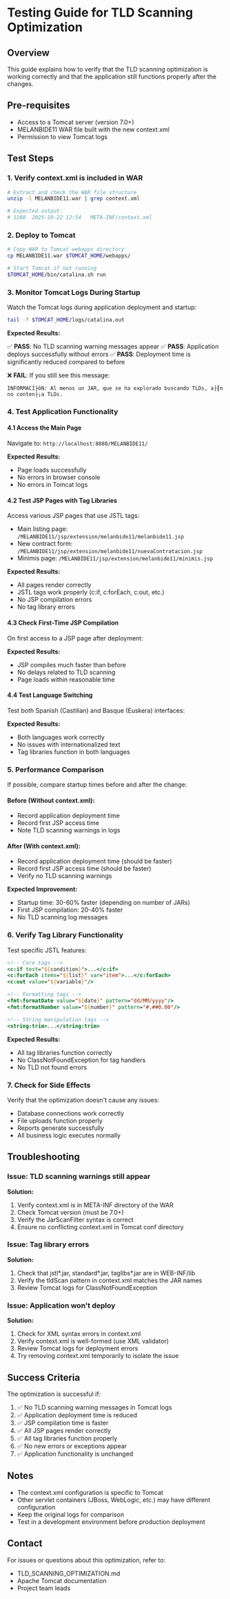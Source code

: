 # Testing Guide for TLD Scanning Optimization

## Overview

This guide explains how to verify that the TLD scanning optimization is working correctly and that the application still functions properly after the changes.

## Pre-requisites

- Access to a Tomcat server (version 7.0+)
- MELANBIDE11 WAR file built with the new context.xml
- Permission to view Tomcat logs

## Test Steps

### 1. Verify context.xml is included in WAR

```bash
# Extract and check the WAR file structure
unzip -l MELANBIDE11.war | grep context.xml

# Expected output:
# 1260  2025-10-22 12:54   META-INF/context.xml
```

### 2. Deploy to Tomcat

```bash
# Copy WAR to Tomcat webapps directory
cp MELANBIDE11.war $TOMCAT_HOME/webapps/

# Start Tomcat if not running
$TOMCAT_HOME/bin/catalina.sh run
```

### 3. Monitor Tomcat Logs During Startup

Watch the Tomcat logs during application deployment and startup:

```bash
tail -f $TOMCAT_HOME/logs/catalina.out
```

**Expected Results:**

✅ **PASS**: No TLD scanning warning messages appear
✅ **PASS**: Application deploys successfully without errors
✅ **PASS**: Deployment time is significantly reduced compared to before

❌ **FAIL**: If you still see this message:
```
INFORMACI├ôN: Al menos un JAR, que se ha explorado buscando TLDs, a├║n no conten├¡a TLDs.
```

### 4. Test Application Functionality

#### 4.1 Access the Main Page

Navigate to: `http://localhost:8080/MELANBIDE11/`

**Expected Results:**
- Page loads successfully
- No errors in browser console
- No errors in Tomcat logs

#### 4.2 Test JSP Pages with Tag Libraries

Access various JSP pages that use JSTL tags:

- Main listing page: `/MELANBIDE11/jsp/extension/melanbide11/melanbide11.jsp`
- New contract form: `/MELANBIDE11/jsp/extension/melanbide11/nuevaContratacion.jsp`
- Minimis page: `/MELANBIDE11/jsp/extension/melanbide11/minimis.jsp`

**Expected Results:**
- All pages render correctly
- JSTL tags work properly (c:if, c:forEach, c:out, etc.)
- No JSP compilation errors
- No tag library errors

#### 4.3 Check First-Time JSP Compilation

On first access to a JSP page after deployment:

**Expected Results:**
- JSP compiles much faster than before
- No delays related to TLD scanning
- Page loads within reasonable time

#### 4.4 Test Language Switching

Test both Spanish (Castilian) and Basque (Euskera) interfaces:

**Expected Results:**
- Both languages work correctly
- No issues with internationalized text
- Tag libraries function in both languages

### 5. Performance Comparison

If possible, compare startup times before and after the change:

#### Before (Without context.xml):
- Record application deployment time
- Record first JSP access time
- Note TLD scanning warnings in logs

#### After (With context.xml):
- Record application deployment time (should be faster)
- Record first JSP access time (should be faster)
- Verify no TLD scanning warnings

**Expected Improvement:**
- Startup time: 30-60% faster (depending on number of JARs)
- First JSP compilation: 20-40% faster
- No TLD scanning log messages

### 6. Verify Tag Library Functionality

Test specific JSTL features:

```jsp
<!-- Core tags -->
<c:if test="${condition}">...</c:if>
<c:forEach items="${list}" var="item">...</c:forEach>
<c:out value="${variable}"/>

<!-- Formatting tags -->
<fmt:formatDate value="${date}" pattern="dd/MM/yyyy"/>
<fmt:formatNumber value="${number}" pattern="#,##0.00"/>

<!-- String manipulation tags -->
<string:trim>...</string:trim>
```

**Expected Results:**
- All tag libraries function correctly
- No ClassNotFoundException for tag handlers
- No TLD not found errors

### 7. Check for Side Effects

Verify that the optimization doesn't cause any issues:

- Database connections work correctly
- File uploads function properly
- Reports generate successfully
- All business logic executes normally

## Troubleshooting

### Issue: TLD scanning warnings still appear

**Solution:**
1. Verify context.xml is in META-INF directory of the WAR
2. Check Tomcat version (must be 7.0+)
3. Verify the JarScanFilter syntax is correct
4. Ensure no conflicting context.xml in Tomcat conf directory

### Issue: Tag library errors

**Solution:**
1. Check that jstl*.jar, standard*.jar, taglibs*.jar are in WEB-INF/lib
2. Verify the tldScan pattern in context.xml matches the JAR names
3. Review Tomcat logs for ClassNotFoundException

### Issue: Application won't deploy

**Solution:**
1. Check for XML syntax errors in context.xml
2. Verify context.xml is well-formed (use XML validator)
3. Review Tomcat logs for deployment errors
4. Try removing context.xml temporarily to isolate the issue

## Success Criteria

The optimization is successful if:

1. ✅ No TLD scanning warning messages in Tomcat logs
2. ✅ Application deployment time is reduced
3. ✅ JSP compilation time is faster
4. ✅ All JSP pages render correctly
5. ✅ All tag libraries function properly
6. ✅ No new errors or exceptions appear
7. ✅ Application functionality is unchanged

## Notes

- The context.xml configuration is specific to Tomcat
- Other servlet containers (JBoss, WebLogic, etc.) may have different configuration
- Keep the original logs for comparison
- Test in a development environment before production deployment

## Contact

For issues or questions about this optimization, refer to:
- TLD_SCANNING_OPTIMIZATION.md
- Apache Tomcat documentation
- Project team leads
